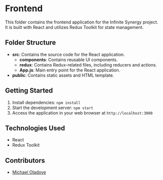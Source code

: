 # Frontend

This folder contains the frontend application for the Infinite Synergy project. It is built with React and utilizes Redux Toolkit for state management.

## Folder Structure

- **src**: Contains the source code for the React application.
  - **components**: Contains reusable UI components.
  - **redux**: Contains Redux-related files, including reducers and actions.
  - **App.js**: Main entry point for the React application.
- **public**: Contains static assets and HTML template.

## Getting Started

1. Install dependencies: `npm install`
2. Start the development server: `npm start`
3. Access the application in your web browser at `http://localhost:3000`

## Technologies Used

- React
- Redux Toolkit

## Contributors

- [Michael Oladoye](https://github.com/jimike110)
